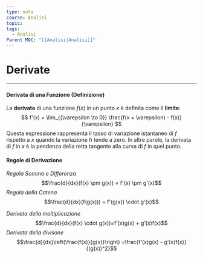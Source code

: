 ```yaml
---
type: nota
course: Analisi
topic: 
tags:
  - Analisi
Parent MOC: "[[Analisi|Analisi]]"
---
```

# Derivate
---
#### Derivata di una Funzione (Definizione)
La **derivata** di una funzione $f(x)$ in un punto $x$ è definita come il **limite**:$$
f'(x) = \lim_{{\varepsilon \to 0}} \frac{f(x + \varepsilon) - f(x)}{\varepsilon}
$$Questa espressione rappresenta il tasso di variazione istantaneo di $f$ rispetto a $x$ quando la variazione $h$ tende a zero. In altre parole, la derivata di $f$ in $x$ è la pendenza della retta tangente alla curva di $f$ in quel punto.

#### Regole di Derivazione

_Regola Somma e Differenza_$$\frac{d}{dx}(f(x) \pm g(x)) = f'(x) \pm g'(x)$$
_Regola della Catena_$$\frac{d}{dx}(f(g(x))) = f'(g(x)) \cdot g'(x)$$

_Derivata della  moltiplicazione_$$\frac{d}{dx}(f(x) \cdot g(x))=f’(x)g(x) + g’(x)f(x)$$
_Derivata della divisone_ $$\frac{d}{dx}\left(\frac{f(x)}{g(x)}\right) =\frac{f’(x)g(x) - g’(x)f(x)}{(g(x))^2}$$